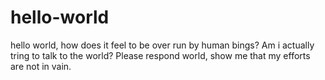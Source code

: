 # hello-world

hello world, how does it feel to be over run by human bings? Am i actually tring to talk to the world? Please respond world, show me that my efforts are not in vain.
